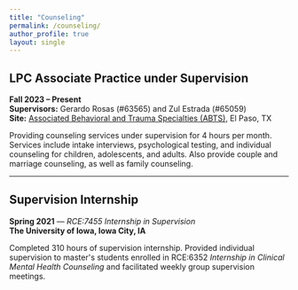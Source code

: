 ```yaml
---
title: "Counseling"
permalink: /counseling/
author_profile: true
layout: single
---
```



## LPC Associate Practice under Supervision  
**Fall 2023 – Present**  
**Supervisors:** Gerardo Rosas (#63565) and Zul Estrada (#65059)  
**Site:** <a href="https://www.abts.us/" target="_blank" rel="noopener">Associated Behavioral and Trauma Specialties (ABTS)</a>, El Paso, TX  

Providing counseling services under supervision for 4 hours per month. Services include intake interviews, psychological testing, and individual counseling for children, adolescents, and adults. Also provide couple and marriage counseling, as well as family counseling.

---

## Supervision Internship  
**Spring 2021** — *RCE:7455 Internship in Supervision*  
**The University of Iowa, Iowa City, IA**  

Completed 310 hours of supervision internship. Provided individual supervision to master's students enrolled in RCE:6352 *Internship in Clinical Mental Health Counseling* and facilitated weekly group supervision meetings.
